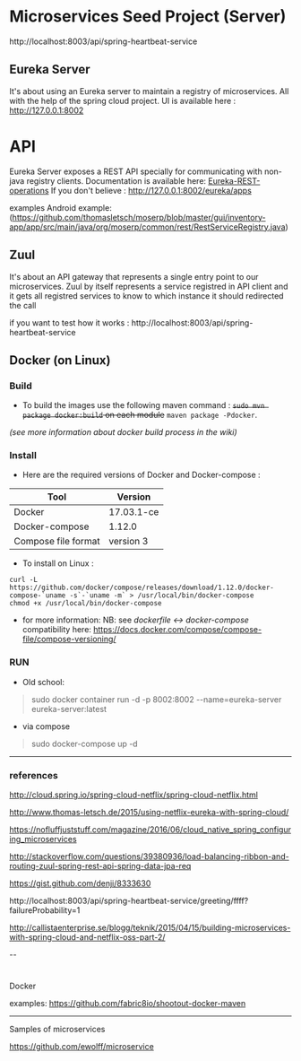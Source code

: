 # Microservices Seed Project (Server)


http://localhost:8003/api/spring-heartbeat-service

## Eureka Server
It's about using an Eureka server to maintain a registry of microservices. All with the help of the spring cloud project.
UI is available here : http://127.0.0.1:8002

# API 
Eureka Server exposes a REST API specially for communicating with non-java registry clients. Documentation is available here: [Eureka-REST-operations](https://github.com/Netflix/eureka/wiki/Eureka-REST-operations)
If you don't believe : http://127.0.0.1:8002/eureka/apps

examples
Android example: (https://github.com/thomasletsch/moserp/blob/master/gui/inventory-app/app/src/main/java/org/moserp/common/rest/RestServiceRegistry.java)


## Zuul
 
 It's about an API gateway that represents a single entry point to our microservices. Zuul by itself represents a service registred in API client and it gets all registred services to know to which instance it should redirected the call

if you want to test how it works : http://localhost:8003/api/spring-heartbeat-service

## Docker (on Linux)

### Build

- To build the images use the following maven command :  ~~`sudo mvn package docker:build` on each module~~ `maven package -Pdocker`. 

*(see more information about docker build process in the wiki)*

### Install
- Here are the required versions of Docker and Docker-compose :

Tool  | Version
------------- | -------------
Docker  |  17.03.1-ce
Docker-compose |1.12.0
Compose file format |version 3

- To install on Linux :

```
curl -L https://github.com/docker/compose/releases/download/1.12.0/docker-compose-`uname -s`-`uname -m` > /usr/local/bin/docker-compose
chmod +x /usr/local/bin/docker-compose
```

- for more information:
NB: see *dockerfile <-> docker-compose* compatibility here: https://docs.docker.com/compose/compose-file/compose-versioning/

### RUN

- Old school:

> sudo docker container run -d -p 8002:8002 --name=eureka-server eureka-server:latest

- via compose

> sudo docker-compose up -d


-------------------------------------
### references

http://cloud.spring.io/spring-cloud-netflix/spring-cloud-netflix.html

http://www.thomas-letsch.de/2015/using-netflix-eureka-with-spring-cloud/

https://nofluffjuststuff.com/magazine/2016/06/cloud_native_spring_configuring_microservices

http://stackoverflow.com/questions/39380936/load-balancing-ribbon-and-routing-zuul-spring-rest-api-spring-data-jpa-req

https://gist.github.com/denji/8333630

http://localhost:8003/api/spring-heartbeat-service/greeting/ffff?failureProbability=1


http://callistaenterprise.se/blogg/teknik/2015/04/15/building-microservices-with-spring-cloud-and-netflix-oss-part-2/

--
#
Docker 

examples: https://github.com/fabric8io/shootout-docker-maven


---
Samples of microservices

https://github.com/ewolff/microservice


